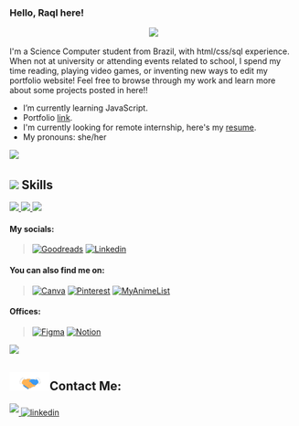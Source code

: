 ### Hello, Raql here!

<p align="center">
  <a href="https://github.com/DenverCoder1/readme-typing-svg"><img src="https://readme-typing-svg.herokuapp.com?font=Time+New+Roman&color=blue&size=20&center=true&vCenter=true&width=600&height=100&lines=Hello;Raquel+Rigoni,+here;Computer+Science+Student;Active+Learner/Researcher"></a>
</p>

I'm a Science Computer student from Brazil, with html/css/sql experience.
When not at university or attending events related to school, I spend my time reading, playing video games, or inventing new ways to edit my portfolio website!
Feel free to browse through my work and learn more about some projects posted in here!!

- I’m currently learning JavaScript.
- Portfolio [link](https://raqs-bot.github.io/Portfolio/).
- I'm currently looking for remote internship, here's my [resume](https://raqs-bot.github.io/Portfolio/imgs/resume.pdf).
- My pronouns: she/her

<img src="https://user-images.githubusercontent.com/73097560/115834477-dbab4500-a447-11eb-908a-139a6edaec5c.gif">

<h2><img src="https://media2.giphy.com/media/QssGEmpkyEOhBCb7e1/giphy.gif?cid=ecf05e47a0n3gi1bfqntqmob8g9aid1oyj2wr3ds3mg700bl&rid=giphy.gif" width ="20"><b> Skills</b> <br></h2>
<a href= https://github.com/Aditya664?tab=repositories&q=&type=&language=javascript&sort= > <img width ='32px' src ='https://raw.githubusercontent.com/rahulbanerjee26/githubAboutMeGenerator/main/icons/javascript.svg'> </a>
<a href= https://github.com/Aditya664?tab=repositories&q=&type=&language=css&sort= > <img width ='32px' src ='https://raw.githubusercontent.com/rahulbanerjee26/githubAboutMeGenerator/main/icons/css.svg'> </a>
<a href= https://github.com/Aditya664?tab=repositories&q=&type=&language=html&sort= > <img width ='32px' src ='https://raw.githubusercontent.com/rahulbanerjee26/githubAboutMeGenerator/main/icons/html.svg'> </a>


#### My socials:

>[![Goodreads](https://img.shields.io/badge/Goodreads-372213?style=for-the-badge&logo=goodreads&logoColor=white)](https://www.goodreads.com/user/show/112164032-raquel)
>[![Linkedin](https://img.shields.io/badge/LinkedIn-0077B5?style=for-the-badge&logo=linkedin&logoColor=white)](https://www.linkedin.com/in/raquel-rigoni-de-brito-costa-a06593219/)

#### You can also find me on:

>[![Canva](https://img.shields.io/badge/Canva-%2300C4CC.svg?&style=for-the-badge&logo=Canva&logoColor=white)](https://www.canva.com/your-projects)
>[![Pinterest](https://img.shields.io/badge/Pinterest-%23E60023.svg?&style=for-the-badge&logo=Pinterest&logoColor=white)](https://www.pinterest.ca/raqs__/)
>[![MyAnimeList](https://img.shields.io/badge/Myanimelist-2E51A2?style=for-the-badge&logo=myanimelist&logoColor=white)](https://myanimelist.net/profile/Raqs-bot)


#### Offices:

>[![Figma](https://img.shields.io/badge/Figma-F24E1E?style=for-the-badge&logo=figma&logoColor=white)](https://www.figma.com/files/recent?fuid=1137895461600195202)
>[![Notion](https://img.shields.io/badge/Notion-000000?style=for-the-badge&logo=notion&logoColor=white)](https://www.notion.so/Home-caf422253f044f5aab05e914f57922cf)
<!-- >![Codepen(https://img.shields.io/badge/Codepen-000000?style=for-the-badge&logo=codepen&logoColor=white)]() --!>
<!-- >![Instagram](https://img.shields.io/badge/Instagram-E4405F?style=for-the-badge&logo=instagram&logoColor=white)() --!>
<!-- >![Gmail(rrbcostaa@gmail.com)](https://img.shields.io/badge/Gmail-D14836?style=for-the-badge&logo=gmail&logoColor=white) --!>


<img src="https://user-images.githubusercontent.com/73097560/115834477-dbab4500-a447-11eb-908a-139a6edaec5c.gif">
<h2><img src="https://github.com/0xAbdulKhalid/0xAbdulKhalid/raw/main/assets/mdImages/handshake.gif" width ="70"><b>Contact Me:</b>
<br></h2>

<a href="mailto:rrbcostaa@gmail.com" target="_blank">
<img src="https://img.shields.io/badge/gmail:  mail me-%23EA4335.svg?style=for-the-badge&logo=gmail&logoColor=white" t=mail style="margin-bottom: 5px;" />
</a>

<a href="https://www.linkedin.com/in/raquel-rigoni-de-brito-costa-a06593219/" target="_blank">
<img src="https://img.shields.io/badge/linkedin: Link in-%2300acee.svg?color=405DE6&style=for-the-badge&logo=linkedin&logoColor=white" alt=linkedin style="margin-bottom: 5px;"/>
</a>



